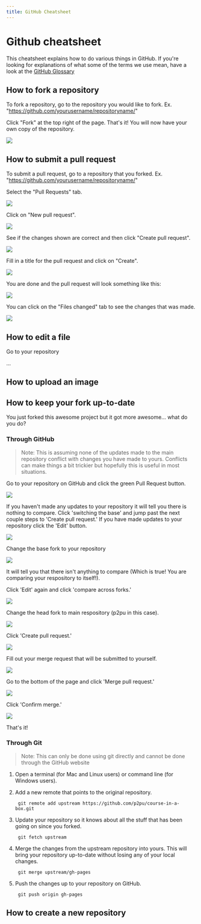 ```yaml
---
title: GitHub Cheatsheet
---
```


# Github cheatsheet

This cheatsheet explains how to do various things in GitHub. If you're looking for explanations of what some of the terms we use mean, have a look at the [GitHub Glossary](https://help.github.com/articles/github-glossary) 

## How to fork a repository
To fork a repository, go to the repository you would like to fork.  Ex. "https://github.com/yourusername/repositoryname/"

Click "Fork" at the top right of the page.  That's it!  You will now have your own copy of the repository.

![]({{site.baseurl}}/img/tools/github-fork-step-1.png)

## How to submit a pull request

To submit a pull request, go to a repository that you forked. Ex. "https://github.com/yourusername/repositoryname/"

Select the "Pull Requests" tab.

![]({{site.baseurl}}/img/tools/github-pull-request-step-1-small.png)

Click on "New pull request".

![]({{site.baseurl}}/img/tools/github-pull-request-step-2-small.png)

See if the changes shown are correct and then click "Create pull request".

![]({{site.baseurl}}/img/tools/github-pull-request-step-3-small.png)

Fill in a title for the pull request and click on "Create".

![]({{site.baseurl}}/img/tools/github-pull-request-step-4-small.png)

You are done and the pull request will look something like this:

![]({{site.baseurl}}/img/tools/github-pull-request-step-5-small.png)

You can click on the "Files changed" tab to see the changes that was made.

![]({{site.baseurl}}/img/tools/github-pull-request-step-6-small.png)

## How to edit a file

Go to your repository

...

## How to upload an image

## How to keep your fork up-to-date
You just forked this awesome project but it got more awesome... what do you do?

### Through GitHub
> Note:  This is assuming none of the updates made to the main repository conflict with changes you have made to yours.  Conflicts can make things a bit trickier but hopefully this is useful in most situations.

Go to your repository on GitHub and click the green Pull Request button.

 ![]({{site.baseurl}}/img/tools/github-upstream-step-1.png)

If you haven't made any updates to your repository it will tell you there is nothing to compare.  Click 'switching the base' and jump past the next couple steps to 'Create pull request.'  If you have made updates to your repository click the 'Edit' button.

 ![]({{site.baseurl}}/img/tools/github-upstream-step-2.png)

Change the base fork to your repository
 
  ![]({{site.baseurl}}/img/tools/github-upstream-step-2-1.png)
 
It will tell you that there isn't anything to compare (Which is true! You are comparing your respository to itself!).
 
Click 'Edit' again and click 'compare across forks.'
 
  ![]({{site.baseurl}}/img/tools/github-upstream-step-2-2.png) 
 
Change the head fork to main respository (p2pu in this case).

  ![]({{site.baseurl}}/img/tools/github-upstream-step-2-3.png)

Click 'Create pull request.'
 
 ![]({{site.baseurl}}/img/tools/github-upstream-step-3.png)

Fill out your merge request that will be submitted to yourself.

 ![]({{site.baseurl}}/img/tools/github-upstream-step-4.png)

Go to the bottom of the page and click 'Merge pull request.'

 ![]({{site.baseurl}}/img/tools/github-upstream-step-5.png)

Click 'Confirm merge.'

 ![]({{site.baseurl}}/img/tools/github-upstream-step-6.png)

That's it!  
 
### Through Git
> Note: This can only be done using git directly and cannot be done through the GitHub website

1. Open a terminal (for Mac and Linux users) or command line (for Windows users).

1. Add a new remote that points to the original repository.

        git remote add upstream https://github.com/p2pu/course-in-a-box.git

1. Update your repository so it knows about all the stuff that has been going on since you forked.

        git fetch upstream

1. Merge the changes from the upstream repository into yours.  This will bring your repository up-to-date without losing any of your local changes.

        git merge upstream/gh-pages

1. Push the changes up to your repository on GitHub.

        git push origin gh-pages

## How to create a new repository
